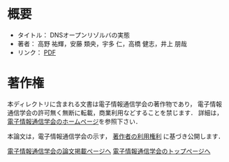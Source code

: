 # 概要

* タイトル： DNSオープンリゾルバの実態
* 著者： 高野 祐輝，安藤 類央，宇多 仁，高橋 健志，井上 朋哉
* リンク： [PDF](https://github.com/ytakano/ytakanospapers/raw/master/ieice_201410/j97-b_10_873.pdf "PDF")

# 著作権

本ディレクトリに含まれる文書は電子情報通信学会の著作物であり，
電子情報通信学会の許可無く無断に転載，商業利用などすることを禁じます．
詳細は，
[電子情報通信学会のホームページ](http://www.ieice.org/jpn/about/chosakuken/qanda.html "著作権に関するQ & A")を参照下さい．

本論文は，電子情報通信学会の示す，
[著作者の利用権利](http://www.ieice.org/jpn/about/kitei/files/chosaku_hyou3.pdf "本会出版物に掲載された論文等の著作物の利用申請基準")
に基づき公開します．

[電子情報通信学会の論文掲載ページヘ](http://search.ieice.org/bin/summary.php?id=j97-b_10_873 "電子情報通信学会 論文掲載ページ")
[電子情報通信学会のトップページへ](http://www.ieice.org/ "電子情報通信学会")
